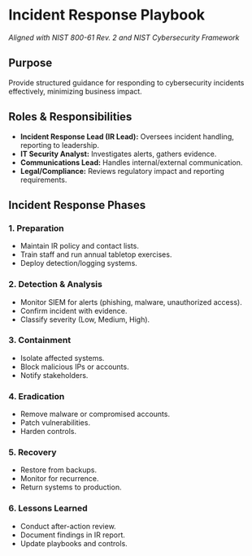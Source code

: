 # Incident Response Playbook
*Aligned with NIST 800-61 Rev. 2 and NIST Cybersecurity Framework*

## Purpose
Provide structured guidance for responding to cybersecurity incidents effectively, minimizing business impact.

## Roles & Responsibilities
- **Incident Response Lead (IR Lead):** Oversees incident handling, reporting to leadership.
- **IT Security Analyst:** Investigates alerts, gathers evidence.
- **Communications Lead:** Handles internal/external communication.
- **Legal/Compliance:** Reviews regulatory impact and reporting requirements.

## Incident Response Phases

### 1. Preparation
- Maintain IR policy and contact lists.
- Train staff and run annual tabletop exercises.
- Deploy detection/logging systems.

### 2. Detection & Analysis
- Monitor SIEM for alerts (phishing, malware, unauthorized access).
- Confirm incident with evidence.
- Classify severity (Low, Medium, High).

### 3. Containment
- Isolate affected systems.
- Block malicious IPs or accounts.
- Notify stakeholders.

### 4. Eradication
- Remove malware or compromised accounts.
- Patch vulnerabilities.
- Harden controls.

### 5. Recovery
- Restore from backups.
- Monitor for recurrence.
- Return systems to production.

### 6. Lessons Learned
- Conduct after-action review.
- Document findings in IR report.
- Update playbooks and controls.
